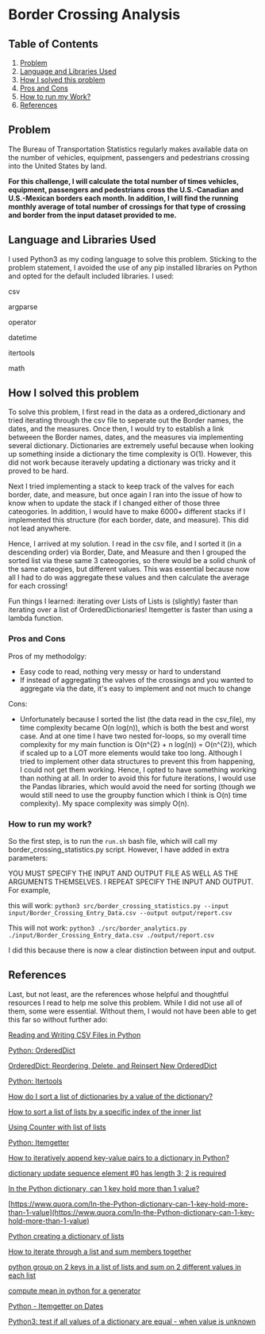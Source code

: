# Border Crossing Analysis

## Table of Contents
1. [Problem](README.md#problem)
1. [Language and Libraries Used](README.md#language-and-libraries-used)
1. [How I solved this problem](README.md#how-i-solved-this-problem)
1. [Pros and Cons](README.md#pros-and-cons)
1. [How to run my Work?](README.md#how-to-run-my-work)
1. [References](README.md#references)

## Problem
The Bureau of Transportation Statistics regularly makes available data on the number of vehicles, equipment, passengers and pedestrians crossing into the United States by land.

**For this challenge, I will calculate the total number of times vehicles, equipment, passengers and pedestrians cross the U.S.-Canadian and U.S.-Mexican borders each month. In addition, I will find the running monthly average of total number of crossings for that type of crossing and border from the input dataset provided to me.**

## Language and Libraries Used
I used Python3 as my coding language to solve this problem. Sticking to the problem statement, I avoided the use of any pip installed libraries on Python and opted for the default included libraries. I used:

csv

argparse

operator 

datetime

itertools

math

## How I solved this problem
To solve this problem, I first read in the data as a ordered_dictionary and tried iterating through the csv file to seperate out the Border names, the dates, and the measures. Once then, I would try to establish a link betweeen the Border names, dates, and the measures via implementing several dictionary. Dictionaries are extremely useful because when looking up something inside a dictionary the time complexity is O(1). However, this did not work because iteravely updating a dictionary was tricky and it proved to be hard. 

Next I tried implementing a stack to keep track of the valves for each border, date, and measure, but once again I ran into the issue of how to know when to update the stack if I changed either of those three cateogories. In addition, I would have to make 6000+ different stacks if I implemented this structure (for each border, date, and measure). This did not lead anywhere. 

Hence, I arrived at my solution. I read in the csv file, and I sorted it (in a descending order) via Border, Date, and Measure and then I grouped the sorted list via these same 3 cateogories, so there would be a solid chunk of the same cateogies, but different values. This was essential because now all I had to do was aggregate these values and then calculate the average for each crossing!

Fun things I learned: iterating over Lists of Lists is (slightly) faster than iterating over a list of OrderedDictionaries! Itemgetter is faster than using a lambda function.


### Pros and Cons

Pros of my methodolgy:
* Easy code to read, nothing very messy or hard to understand
* If instead of aggregating the valves of the crossings and you wanted to aggregate via the date, it's easy to implement and not much to change

Cons:
* Unfortunately because I sorted the list (the data read in the csv_file), my time complexity became O(n log(n)), which is both the best and worst case. And at one time I have two nested for-loops, so my overall time complexity for my main function is O(n^{2} + n log(n)) = O(n^{2}), which if scaled up to a LOT more elements would take too long. Although I tried to implement other data structures to prevent this from happening, I could not get them working. Hence, I opted to have something working than nothing at all. In order to avoid this for future iterations, I would use the Pandas libraries, which would avoid the need for sorting (though we would still need to use the groupby function which I think is O(n) time complexity). My space complexity was simply O(n). 

### How to run my work?

So the first step, is to run the ```run.sh``` bash file, which will call my border_crossing_statistics.py script. However, I have added in extra parameters:

YOU MUST SPECIFY THE INPUT AND OUTPUT FILE AS WELL AS THE ARGUMENTS THEMSELVES. I REPEAT SPECIFY THE INPUT AND OUTPUT. For example,

this will work: ```python3 src/border_crossing_statistics.py --input input/Border_Crossing_Entry_Data.csv --output output/report.csv```

This will not work: ```python3 ./src/border_analytics.py ./input/Border_Crossing_Entry_data.csv ./output/report.csv```

I did this because there is now a clear distinction between input and output.

## References

Last, but not least, are the references whose helpful and thoughtful resources I read to help me solve this problem. While I did not use all of them, some were essential. Without them, I would not have been able to get this far so without further ado: 

[Reading and Writing CSV Files in Python](https://realpython.com/python-csv/)

[Python: OrderedDict](https://docs.python.org/2/library/collections.html#collections.OrderedDict)

[OrderedDict: Reordering, Delete, and Reinsert New OrderedDict](https://data-flair.training/blogs/python-ordereddict/)

[Python: Itertools](https://docs.python.org/3.5/library/itertools.html#itertools.groupby)

[How do I sort a list of dictionaries by a value of the dictionary?](https://stackoverflow.com/questions/72899/how-do-i-sort-a-list-of-dictionaries-by-a-value-of-the-dictionary)

[How to sort a list of lists by a specific index of the inner list](https://stackoverflow.com/questions/4174941/how-to-sort-a-list-of-lists-by-a-specific-index-of-the-inner-list/4174955)

[Using Counter with list of lists](https://stackoverflow.com/questions/19211018/using-counter-with-list-of-lists)

[Python: Itemgetter](https://docs.python.org/3/library/operator.html#operator.itemgetter)

[How to iteratively append key-value pairs to a dictionary in Python?](https://stackoverflow.com/questions/31326297/how-to-iteratively-append-key-value-pairs-to-a-dictionary-in-python)

[dictionary update sequence element #0 has length 3; 2 is required](https://stackoverflow.com/questions/14302248/dictionary-update-sequence-element-0-has-length-3-2-is-required/14313394)

[In the Python dictionary, can 1 key hold more than 1 value?](https://www.quora.com/In-the-Python-dictionary-can-1-key-hold-more-than-1-value)

[https://www.quora.com/In-the-Python-dictionary-can-1-key-hold-more-than-1-value](https://www.quora.com/In-the-Python-dictionary-can-1-key-hold-more-than-1-value)

[Python creating a dictionary of lists](https://stackoverflow.com/questions/960733/python-creating-a-dictionary-of-lists)

[How to iterate through a list and sum members together](https://stackoverflow.com/questions/25149609/how-to-iterate-through-a-list-and-sum-members-together)

[python group on 2 keys in a list of lists and sum on 2 different values in each list](https://stackoverflow.com/questions/41071096/python-group-on-2-keys-in-a-list-of-lists-and-sum-on-2-different-values-in-each)

[compute mean in python for a generator](https://stackoverflow.com/questions/4963784/compute-mean-in-python-for-a-generator)

[Python - Itemgetter on Dates](https://stackoverflow.com/questions/21634678/python-itemgetter-on-dates)

[Python3: test if all values of a dictionary are equal - when value is unknown](https://stackoverflow.com/questions/45020701/python3-test-if-all-values-of-a-dictionary-are-equal-when-value-is-unknown?rq=1)
